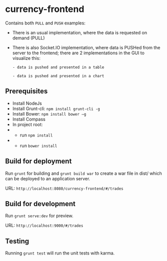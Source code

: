 # currency-frontend

Contains both `PULL` and `PUSH` examples: 
- There is an usual implementation, where the data is requested on demand (PULL)
- There is also Socket.IO implementation, where data is PUSHed from the server to the frontend; there are 2 implementations in the GUI to visualize this: 

      - data is pushed and presented in a table
      
      - data is pushed and presented in a chart


## Prerequisites
- Install NodeJs 
- Install Grunt-cli: `npm install grunt-cli -g`
- Install Bower: `npm install bower –g`
- Install Compass
- In project root:
- - run `npm install`
- - run `bower install`

## Build for deployment

Run `grunt` for building and `grunt build war` to create a war file in dist/ which can be deployed to an application server.

URL: `http://localhost:8080/currency-frontend/#/trades`

## Build for development

Run `grunt serve:dev` for preview.

URL: `http://localhost:9000/#/trades`

## Testing

Running `grunt test` will run the unit tests with karma.

